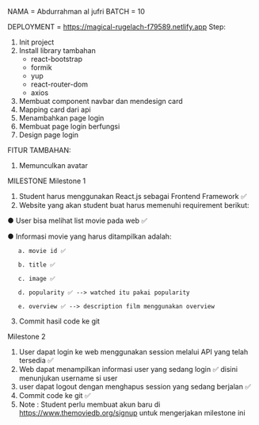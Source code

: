 NAMA = Abdurrahman al jufri
BATCH = 10

DEPLOYMENT = https://magical-rugelach-f79589.netlify.app
Step:

1. Init project
2. Install library tambahan
   - react-bootstrap
   - formik
   - yup
   - react-router-dom
   - axios
3. Membuat component navbar dan mendesign card
4. Mapping card dari api
5. Menambahkan page login
6. Membuat page login berfungsi
7. Design page login

FITUR TAMBAHAN:
1. Memunculkan avatar

MILESTONE
Milestone 1
1. Student harus menggunakan React.js sebagai Frontend Framework ✅
2. Website yang akan student buat harus memenuhi requirement berikut:

● User bisa melihat list movie pada web ✅

● Informasi movie yang harus ditampilkan adalah:
      
       a. movie id ✅
       
       b. title ✅
       
       c. image ✅ 
       
       d. popularity ✅ --> watched itu pakai popularity
       
       e. overview ✅ --> description film menggunakan overview
3. Commit hasil code ke git 

Milestone 2
1. User dapat login ke web menggunakan session melalui API yang telah tersedia ✅
2. Web dapat menampilkan informasi user yang sedang login ✅ disini menunjukan username si user
3. user dapat logout dengan menghapus session yang sedang berjalan ✅
4. Commit code ke git ✅
5. Note : Student perlu membuat akun baru di https://www.themoviedb.org/signup
untuk mengerjakan milestone ini
